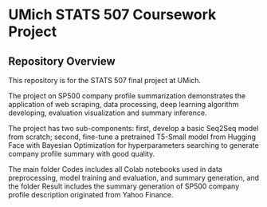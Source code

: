 # UMich STATS 507 Coursework Project

## Repository Overview
This repository is for the STATS 507 final project at UMich. 

The project on SP500 company profile summarization demonstrates the application of web scraping, data processing, deep learning algorithm developing, evaluation visualization and summary inference. 

The project has two sub-components: first, develop a basic Seq2Seq model from scratch; second, fine-tune a pretrained T5-Small model from Hugging Face with Bayesian Optimization for hyperparameters searching to generate company profile summary with good quality.

The main folder Codes includes all Colab notebooks used in data preprocessing, model training and evaluation, and summary generation, and the folder Result includes the summary generation of SP500 company profile description originated from Yahoo Finance.

